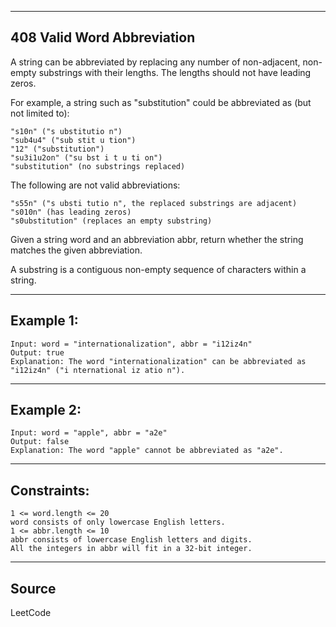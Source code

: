 ------------------------
408 Valid Word Abbreviation
------------------------

A string can be abbreviated by replacing any number of non-adjacent, non-empty substrings with their lengths. The lengths should not have leading zeros.

For example, a string such as "substitution" could be abbreviated as (but not limited to):

    "s10n" ("s ubstitutio n")
    "sub4u4" ("sub stit u tion")
    "12" ("substitution")
    "su3i1u2on" ("su bst i t u ti on")
    "substitution" (no substrings replaced)

The following are not valid abbreviations:

    "s55n" ("s ubsti tutio n", the replaced substrings are adjacent)
    "s010n" (has leading zeros)
    "s0ubstitution" (replaces an empty substring)

Given a string word and an abbreviation abbr, return whether the string matches the given abbreviation.

A substring is a contiguous non-empty sequence of characters within a string.

------------------------
Example 1:
------------------------
    
    Input: word = "internationalization", abbr = "i12iz4n"
    Output: true
    Explanation: The word "internationalization" can be abbreviated as "i12iz4n" ("i nternational iz atio n").
    
------------------------
Example 2:
------------------------

    Input: word = "apple", abbr = "a2e"
    Output: false
    Explanation: The word "apple" cannot be abbreviated as "a2e".

------------------------
Constraints:
------------------------

    1 <= word.length <= 20
    word consists of only lowercase English letters.
    1 <= abbr.length <= 10
    abbr consists of lowercase English letters and digits.
    All the integers in abbr will fit in a 32-bit integer.
    
--------------------
Source
--------------------

LeetCode
